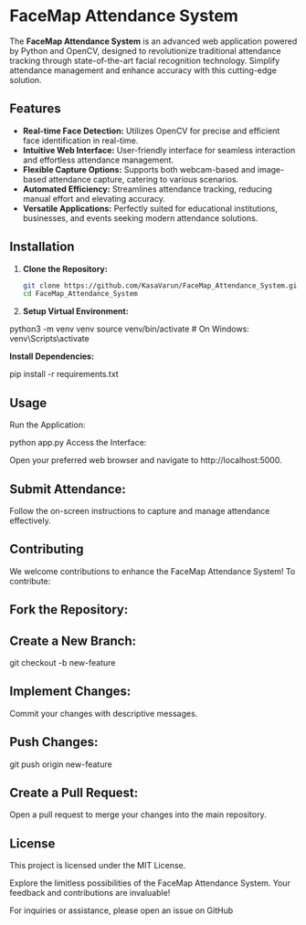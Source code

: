 # FaceMap Attendance System

The **FaceMap Attendance System** is an advanced web application powered by Python and OpenCV, designed to revolutionize traditional attendance tracking through state-of-the-art facial recognition technology. Simplify attendance management and enhance accuracy with this cutting-edge solution.

## Features

- **Real-time Face Detection:** Utilizes OpenCV for precise and efficient face identification in real-time.
- **Intuitive Web Interface:** User-friendly interface for seamless interaction and effortless attendance management.
- **Flexible Capture Options:** Supports both webcam-based and image-based attendance capture, catering to various scenarios.
- **Automated Efficiency:** Streamlines attendance tracking, reducing manual effort and elevating accuracy.
- **Versatile Applications:** Perfectly suited for educational institutions, businesses, and events seeking modern attendance solutions.

## Installation

1. **Clone the Repository:**

   ```bash
   git clone https://github.com/KasaVarun/FaceMap_Attendance_System.git
   cd FaceMap_Attendance_System
   
2. **Setup Virtual Environment:**

python3 -m venv venv
source venv/bin/activate  # On Windows: venv\Scripts\activate

**Install Dependencies:**

pip install -r requirements.txt

## Usage
Run the Application:

python app.py
Access the Interface:

Open your preferred web browser and navigate to http://localhost:5000.

## Submit Attendance:

Follow the on-screen instructions to capture and manage attendance effectively.

## Contributing
We welcome contributions to enhance the FaceMap Attendance System! To contribute:

## Fork the Repository:

## Create a New Branch:

git checkout -b new-feature
## Implement Changes:

Commit your changes with descriptive messages.

## Push Changes:

git push origin new-feature
## Create a Pull Request:

Open a pull request to merge your changes into the main repository.

## License
This project is licensed under the MIT License.

Explore the limitless possibilities of the FaceMap Attendance System. Your feedback and contributions are invaluable!

For inquiries or assistance, please open an issue on GitHub

